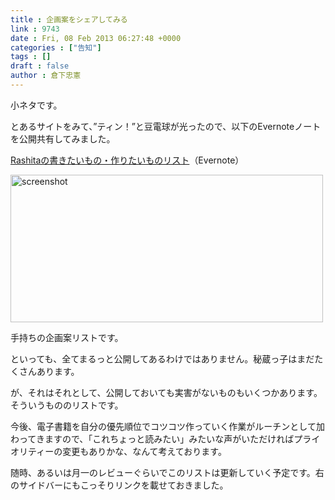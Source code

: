 ```yaml
---
title : 企画案をシェアしてみる
link : 9743
date : Fri, 08 Feb 2013 06:27:48 +0000
categories : ["告知"]
tags : []
draft : false
author : 倉下忠憲
---
```



小ネタです。

とあるサイトをみて、”ティン！”と豆電球が光ったので、以下のEvernoteノートを公開共有してみました。

<a href="https://www.evernote.com/shard/s4/sh/5fe7c537-71f5-4272-afa5-4ef985b9e379/010af2234022a065e1a13e2eac64f674" target="_blank">Rashitaの書きたいもの・作りたいものリスト</a>（Evernote）

<a href="https://rashita.net/blog/wp-content/uploads/2013/02/screenshot.png"><img src="https://rashita.net/blog/wp-content/uploads/2013/02/screenshot.png" alt="screenshot" width="500" height="236" class="alignnone size-full wp-image-9744" /></a>

手持ちの企画案リストです。

といっても、全てまるっと公開してあるわけではありません。秘蔵っ子はまだたくさんあります。

が、それはそれとして、公開しておいても実害がないものもいくつかあります。そういうもののリストです。

今後、電子書籍を自分の優先順位でコツコツ作っていく作業がルーチンとして加わってきますので、「これちょっと読みたい」みたいな声がいただければプライオリティーの変更もありかな、なんて考えております。

随時、あるいは月一のレビューぐらいでこのリストは更新していく予定です。右のサイドバーにもこっそりリンクを載せておきました。